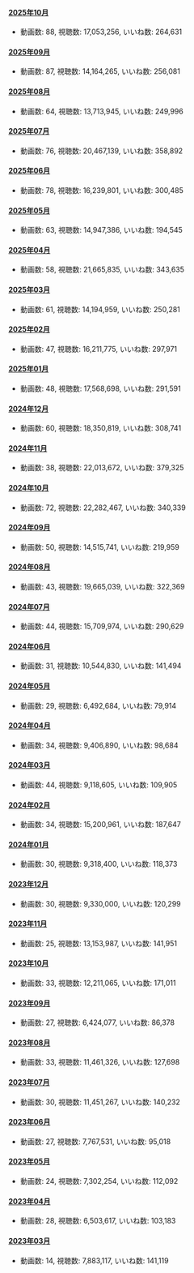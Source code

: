 #### [2025年10月](videos/202510 "wikilink")

-   動画数: 88, 視聴数: 17,053,256, いいね数: 264,631

#### [2025年09月](videos/202509 "wikilink")

-   動画数: 87, 視聴数: 14,164,265, いいね数: 256,081

#### [2025年08月](videos/202508 "wikilink")

-   動画数: 64, 視聴数: 13,713,945, いいね数: 249,996

#### [2025年07月](videos/202507 "wikilink")

-   動画数: 76, 視聴数: 20,467,139, いいね数: 358,892

#### [2025年06月](videos/202506 "wikilink")

-   動画数: 78, 視聴数: 16,239,801, いいね数: 300,485

#### [2025年05月](videos/202505 "wikilink")

-   動画数: 63, 視聴数: 14,947,386, いいね数: 194,545

#### [2025年04月](videos/202504 "wikilink")

-   動画数: 58, 視聴数: 21,665,835, いいね数: 343,635

#### [2025年03月](videos/202503 "wikilink")

-   動画数: 61, 視聴数: 14,194,959, いいね数: 250,281

#### [2025年02月](videos/202502 "wikilink")

-   動画数: 47, 視聴数: 16,211,775, いいね数: 297,971

#### [2025年01月](videos/202501 "wikilink")

-   動画数: 48, 視聴数: 17,568,698, いいね数: 291,591

#### [2024年12月](videos/202412 "wikilink")

-   動画数: 60, 視聴数: 18,350,819, いいね数: 308,741

#### [2024年11月](videos/202411 "wikilink")

-   動画数: 38, 視聴数: 22,013,672, いいね数: 379,325

#### [2024年10月](videos/202410 "wikilink")

-   動画数: 72, 視聴数: 22,282,467, いいね数: 340,339

#### [2024年09月](videos/202409 "wikilink")

-   動画数: 50, 視聴数: 14,515,741, いいね数: 219,959

#### [2024年08月](videos/202408 "wikilink")

-   動画数: 43, 視聴数: 19,665,039, いいね数: 322,369

#### [2024年07月](videos/202407 "wikilink")

-   動画数: 44, 視聴数: 15,709,974, いいね数: 290,629

#### [2024年06月](videos/202406 "wikilink")

-   動画数: 31, 視聴数: 10,544,830, いいね数: 141,494

#### [2024年05月](videos/202405 "wikilink")

-   動画数: 29, 視聴数: 6,492,684, いいね数: 79,914

#### [2024年04月](videos/202404 "wikilink")

-   動画数: 34, 視聴数: 9,406,890, いいね数: 98,684

#### [2024年03月](videos/202403 "wikilink")

-   動画数: 44, 視聴数: 9,118,605, いいね数: 109,905

#### [2024年02月](videos/202402 "wikilink")

-   動画数: 34, 視聴数: 15,200,961, いいね数: 187,647

#### [2024年01月](videos/202401 "wikilink")

-   動画数: 30, 視聴数: 9,318,400, いいね数: 118,373

#### [2023年12月](videos/202312 "wikilink")

-   動画数: 30, 視聴数: 9,330,000, いいね数: 120,299

#### [2023年11月](videos/202311 "wikilink")

-   動画数: 25, 視聴数: 13,153,987, いいね数: 141,951

#### [2023年10月](videos/202310 "wikilink")

-   動画数: 33, 視聴数: 12,211,065, いいね数: 171,011

#### [2023年09月](videos/202309 "wikilink")

-   動画数: 27, 視聴数: 6,424,077, いいね数: 86,378

#### [2023年08月](videos/202308 "wikilink")

-   動画数: 33, 視聴数: 11,461,326, いいね数: 127,698

#### [2023年07月](videos/202307 "wikilink")

-   動画数: 30, 視聴数: 11,451,267, いいね数: 140,232

#### [2023年06月](videos/202306 "wikilink")

-   動画数: 27, 視聴数: 7,767,531, いいね数: 95,018

#### [2023年05月](videos/202305 "wikilink")

-   動画数: 24, 視聴数: 7,302,254, いいね数: 112,092

#### [2023年04月](videos/202304 "wikilink")

-   動画数: 28, 視聴数: 6,503,617, いいね数: 103,183

#### [2023年03月](videos/202303 "wikilink")

-   動画数: 14, 視聴数: 7,883,117, いいね数: 141,119

